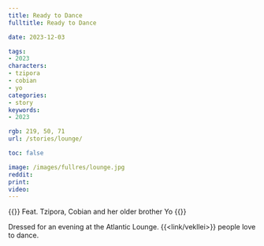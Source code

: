 ```yaml
---
title: Ready to Dance
fulltitle: Ready to Dance

date: 2023-12-03

tags:
- 2023
characters:
- tzipora
- cobian
- yo
categories:
- story
keywords:
- 2023

rgb: 219, 50, 71
url: /stories/lounge/

toc: false

image: /images/fullres/lounge.jpg
reddit:
print:
video:
---
```

{{<note caption>}}
Feat. Tzipora, Cobian and her older brother Yo
{{</note>}}

Dressed for an evening at the Atlantic Lounge. {{<link/vekllei>}} people love to dance.